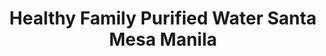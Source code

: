 ---
title: "Healthy Family Purified Water Santa Mesa Manila"
url: /manila/healthy-family-purified-water-santa-mesa-manila/
shop: Wasser
---
